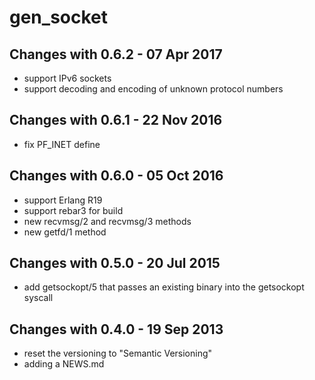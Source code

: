 gen_socket
==========

Changes with 0.6.2 - 07 Apr 2017
--------------------------------

* support IPv6 sockets
* support decoding and encoding of unknown protocol numbers

Changes with 0.6.1 - 22 Nov 2016
--------------------------------

* fix PF_INET define

Changes with 0.6.0 - 05 Oct 2016
--------------------------------

* support Erlang R19
* support rebar3 for build
* new recvmsg/2 and recvmsg/3 methods
* new getfd/1 method

Changes with 0.5.0 - 20 Jul 2015
--------------------------------

* add getsockopt/5 that passes an existing binary into the
  getsockopt syscall

Changes with 0.4.0 - 19 Sep 2013
--------------------------------

* reset the versioning to "Semantic Versioning"
* adding a NEWS.md

